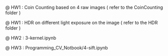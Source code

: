 @ HW1 : Coin Counting based on 4 raw images 
	( refer to the CoinCounting folder )
	

@ HW1 : HDR on different light exposure on the image 
	( refer to the HDR folder )
	

@ HW2 : 3-kernel.ipynb

@ HW3 : Programming_CV_Notbook/4-sift.ipynb
